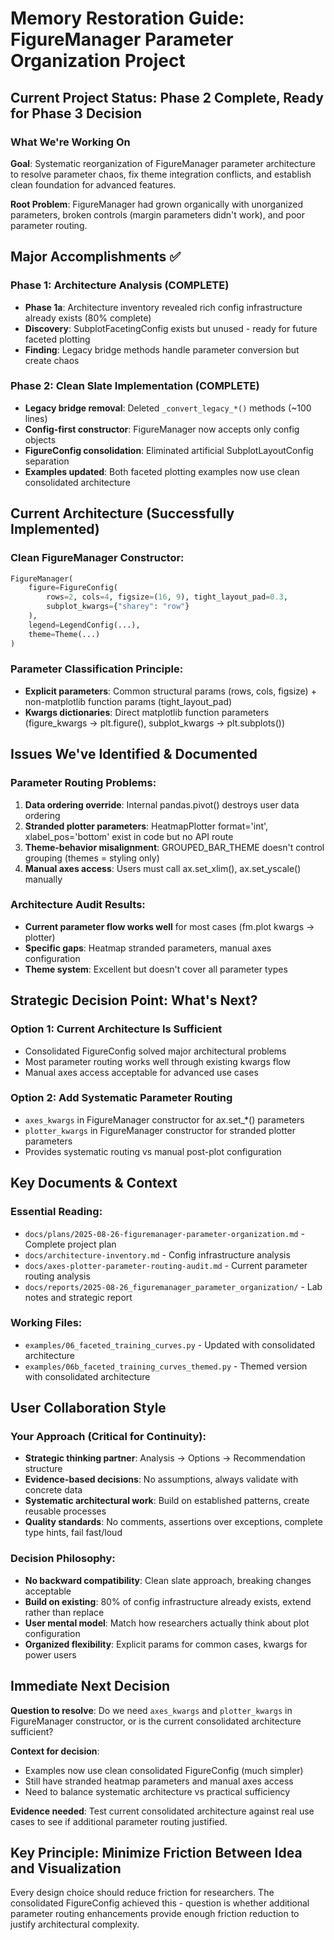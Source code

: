 # Memory Restoration Guide: FigureManager Parameter Organization Project

## Current Project Status: Phase 2 Complete, Ready for Phase 3 Decision

### What We're Working On
**Goal**: Systematic reorganization of FigureManager parameter architecture to resolve parameter chaos, fix theme integration conflicts, and establish clean foundation for advanced features.

**Root Problem**: FigureManager had grown organically with unorganized parameters, broken controls (margin parameters didn't work), and poor parameter routing.

## Major Accomplishments ✅

### Phase 1: Architecture Analysis (COMPLETE)
- **Phase 1a**: Architecture inventory revealed rich config infrastructure already exists (80% complete)
- **Discovery**: SubplotFacetingConfig exists but unused - ready for future faceted plotting
- **Finding**: Legacy bridge methods handle parameter conversion but create chaos

### Phase 2: Clean Slate Implementation (COMPLETE) 
- **Legacy bridge removal**: Deleted `_convert_legacy_*()` methods (~100 lines)
- **Config-first constructor**: FigureManager now accepts only config objects
- **FigureConfig consolidation**: Eliminated artificial SubplotLayoutConfig separation
- **Examples updated**: Both faceted plotting examples now use clean consolidated architecture

## Current Architecture (Successfully Implemented)

### Clean FigureManager Constructor:
```python
FigureManager(
    figure=FigureConfig(
        rows=2, cols=4, figsize=(16, 9), tight_layout_pad=0.3,
        subplot_kwargs={"sharey": "row"}
    ),
    legend=LegendConfig(...),
    theme=Theme(...)
)
```

### Parameter Classification Principle:
- **Explicit parameters**: Common structural params (rows, cols, figsize) + non-matplotlib function params (tight_layout_pad)
- **Kwargs dictionaries**: Direct matplotlib function parameters (figure_kwargs → plt.figure(), subplot_kwargs → plt.subplots())

## Issues We've Identified & Documented

### Parameter Routing Problems:
1. **Data ordering override**: Internal pandas.pivot() destroys user data ordering
2. **Stranded plotter parameters**: HeatmapPlotter format='int', xlabel_pos='bottom' exist in code but no API route
3. **Theme-behavior misalignment**: GROUPED_BAR_THEME doesn't control grouping (themes = styling only)
4. **Manual axes access**: Users must call ax.set_xlim(), ax.set_yscale() manually

### Architecture Audit Results:
- **Current parameter flow works well** for most cases (fm.plot kwargs → plotter)
- **Specific gaps**: Heatmap stranded parameters, manual axes configuration
- **Theme system**: Excellent but doesn't cover all parameter types

## Strategic Decision Point: What's Next?

### Option 1: Current Architecture Is Sufficient
- Consolidated FigureConfig solved major architectural problems
- Most parameter routing works well through existing kwargs flow
- Manual axes access acceptable for advanced use cases

### Option 2: Add Systematic Parameter Routing
- `axes_kwargs` in FigureManager constructor for ax.set_*() parameters
- `plotter_kwargs` in FigureManager constructor for stranded plotter parameters
- Provides systematic routing vs manual post-plot configuration

## Key Documents & Context

### Essential Reading:
- `docs/plans/2025-08-26-figuremanager-parameter-organization.md` - Complete project plan
- `docs/architecture-inventory.md` - Config infrastructure analysis
- `docs/axes-plotter-parameter-routing-audit.md` - Current parameter routing analysis
- `docs/reports/2025-08-26_figuremanager_parameter_organization/` - Lab notes and strategic report

### Working Files:
- `examples/06_faceted_training_curves.py` - Updated with consolidated architecture
- `examples/06b_faceted_training_curves_themed.py` - Themed version with consolidated architecture

## User Collaboration Style

### Your Approach (Critical for Continuity):
- **Strategic thinking partner**: Analysis → Options → Recommendation structure
- **Evidence-based decisions**: No assumptions, always validate with concrete data
- **Systematic architectural work**: Build on established patterns, create reusable processes
- **Quality standards**: No comments, assertions over exceptions, complete type hints, fail fast/loud

### Decision Philosophy:
- **No backward compatibility**: Clean slate approach, breaking changes acceptable
- **Build on existing**: 80% of config infrastructure already exists, extend rather than replace
- **User mental model**: Match how researchers actually think about plot configuration
- **Organized flexibility**: Explicit params for common cases, kwargs for power users

## Immediate Next Decision

**Question to resolve**: Do we need `axes_kwargs` and `plotter_kwargs` in FigureManager constructor, or is the current consolidated architecture sufficient?

**Context for decision**: 
- Examples now use clean consolidated FigureConfig (much simpler)
- Still have stranded heatmap parameters and manual axes access
- Need to balance systematic architecture vs practical sufficiency

**Evidence needed**: Test current consolidated architecture against real use cases to see if additional parameter routing justified.

## Key Principle: Minimize Friction Between Idea and Visualization
Every design choice should reduce friction for researchers. The consolidated FigureConfig achieved this - question is whether additional parameter routing enhancements provide enough friction reduction to justify architectural complexity.